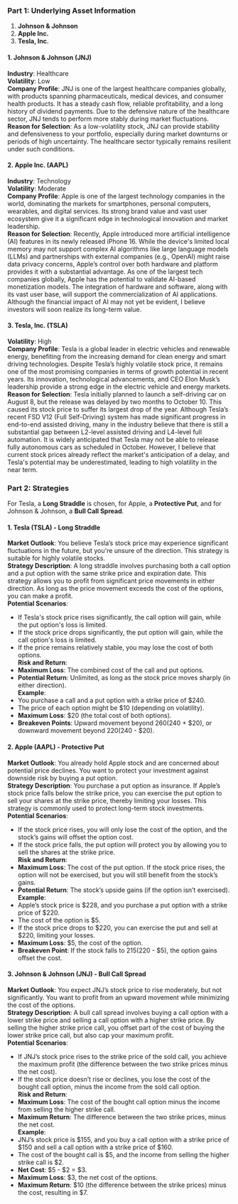 ### Part 1: Underlying Asset Information

<!-- Explain the reasons for selecting these assets/commodities. Consider factors such as firm performance, recent price trends, prospects, and other relevant criteria. -->

1. **Johnson & Johnson**  
2. **Apple Inc.**  
3. **Tesla, Inc.**

#### 1. Johnson & Johnson (JNJ)
**Industry**: Healthcare  
**Volatility**: Low  
**Company Profile**: JNJ is one of the largest healthcare companies globally, with products spanning pharmaceuticals, medical devices, and consumer health products. It has a steady cash flow, reliable profitability, and a long history of dividend payments. Due to the defensive nature of the healthcare sector, JNJ tends to perform more stably during market fluctuations.  
**Reason for Selection**: As a low-volatility stock, JNJ can provide stability and defensiveness to your portfolio, especially during market downturns or periods of high uncertainty. The healthcare sector typically remains resilient under such conditions.

#### 2. Apple Inc. (AAPL)
**Industry**: Technology  
**Volatility**: Moderate  
**Company Profile**: Apple is one of the largest technology companies in the world, dominating the markets for smartphones, personal computers, wearables, and digital services. Its strong brand value and vast user ecosystem give it a significant edge in technological innovation and market leadership.  
**Reason for Selection**: Recently, Apple introduced more artificial intelligence (AI) features in its newly released iPhone 16. While the device's limited local memory may not support complex AI algorithms like large language models (LLMs) and partnerships with external companies (e.g., OpenAI) might raise data privacy concerns, Apple’s control over both hardware and platform provides it with a substantial advantage. As one of the largest tech companies globally, Apple has the potential to validate AI-based monetization models. The integration of hardware and software, along with its vast user base, will support the commercialization of AI applications. Although the financial impact of AI may not yet be evident, I believe investors will soon realize its long-term value.

#### 3. Tesla, Inc. (TSLA)
**Volatility**: High  
**Company Profile**: Tesla is a global leader in electric vehicles and renewable energy, benefiting from the increasing demand for clean energy and smart driving technologies. Despite Tesla’s highly volatile stock price, it remains one of the most promising companies in terms of growth potential in recent years. Its innovation, technological advancements, and CEO Elon Musk’s leadership provide a strong edge in the electric vehicle and energy markets.  
**Reason for Selection**: Tesla initially planned to launch a self-driving car on August 8, but the release was delayed by two months to October 10. This caused its stock price to suffer its largest drop of the year. Although Tesla’s recent FSD V12 (Full Self-Driving) system has made significant progress in end-to-end assisted driving, many in the industry believe that there is still a substantial gap between L2-level assisted driving and L4-level full automation. It is widely anticipated that Tesla may not be able to release fully autonomous cars as scheduled in October. However, I believe that current stock prices already reflect the market's anticipation of a delay, and Tesla's potential may be underestimated, leading to high volatility in the near term.

### Part 2: Strategies

<!-- You are required to choose an appropriate option trading strategy to manage risk for each of the assets in SET A over a minimum period of four weeks (04). Use one share per contract to implement your chosen option strategies. Provide analyses explaining why you chose the specific trading strategy for each asset and all strategy-related information. -->

For Tesla, a **Long Straddle** is chosen, for Apple, a **Protective Put**, and for Johnson & Johnson, a **Bull Call Spread**.

#### 1. Tesla (TSLA) - Long Straddle
**Market Outlook**: You believe Tesla’s stock price may experience significant fluctuations in the future, but you're unsure of the direction. This strategy is suitable for highly volatile stocks.  
**Strategy Description**: A long straddle involves purchasing both a call option and a put option with the same strike price and expiration date. This strategy allows you to profit from significant price movements in either direction. As long as the price movement exceeds the cost of the options, you can make a profit.  
**Potential Scenarios**:
- If Tesla's stock price rises significantly, the call option will gain, while the put option's loss is limited.
- If the stock price drops significantly, the put option will gain, while the call option's loss is limited.
- If the price remains relatively stable, you may lose the cost of both options.  
**Risk and Return**:
- **Maximum Loss**: The combined cost of the call and put options.
- **Potential Return**: Unlimited, as long as the stock price moves sharply (in either direction).  
**Example**:
- You purchase a call and a put option with a strike price of $240.
- The price of each option might be $10 (depending on volatility).
- **Maximum Loss**: $20 (the total cost of both options).
- **Breakeven Points**: Upward movement beyond $260 ($240 + $20), or downward movement beyond $220 ($240 - $20).

#### 2. Apple (AAPL) - Protective Put
**Market Outlook**: You already hold Apple stock and are concerned about potential price declines. You want to protect your investment against downside risk by buying a put option.  
**Strategy Description**: You purchase a put option as insurance. If Apple’s stock price falls below the strike price, you can exercise the put option to sell your shares at the strike price, thereby limiting your losses. This strategy is commonly used to protect long-term stock investments.  
**Potential Scenarios**:
- If the stock price rises, you will only lose the cost of the option, and the stock’s gains will offset the option cost.
- If the stock price falls, the put option will protect you by allowing you to sell the shares at the strike price.  
**Risk and Return**:
- **Maximum Loss**: The cost of the put option. If the stock price rises, the option will not be exercised, but you will still benefit from the stock’s gains.
- **Potential Return**: The stock’s upside gains (if the option isn’t exercised).  
**Example**:
- Apple’s stock price is $228, and you purchase a put option with a strike price of $220.
- The cost of the option is $5.
- If the stock price drops to $220, you can exercise the put and sell at $220, limiting your losses.
- **Maximum Loss**: $5, the cost of the option.
- **Breakeven Point**: If the stock falls to $215 ($220 - $5), the option gains offset the cost.

#### 3. Johnson & Johnson (JNJ) - Bull Call Spread
**Market Outlook**: You expect JNJ’s stock price to rise moderately, but not significantly. You want to profit from an upward movement while minimizing the cost of the options.  
**Strategy Description**: A bull call spread involves buying a call option with a lower strike price and selling a call option with a higher strike price. By selling the higher strike price call, you offset part of the cost of buying the lower strike price call, but also cap your maximum profit.  
**Potential Scenarios**:
- If JNJ’s stock price rises to the strike price of the sold call, you achieve the maximum profit (the difference between the two strike prices minus the net cost).
- If the stock price doesn’t rise or declines, you lose the cost of the bought call option, minus the income from the sold call option.  
**Risk and Return**:
- **Maximum Loss**: The cost of the bought call option minus the income from selling the higher strike call.
- **Maximum Return**: The difference between the two strike prices, minus the net cost.  
**Example**:
- JNJ’s stock price is $155, and you buy a call option with a strike price of $150 and sell a call option with a strike price of $160.
- The cost of the bought call is $5, and the income from selling the higher strike call is $2.
- **Net Cost**: $5 - $2 = $3.
- **Maximum Loss**: $3, the net cost of the options.
- **Maximum Return**: $10 (the difference between the strike prices) minus the cost, resulting in $7.

